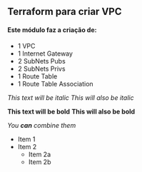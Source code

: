 ## Terraform para criar VPC
#### Este módulo faz a criação de:
* 1 VPC
* 1 Internet Gateway
* 2 SubNets Pubs
* 2 SubNets Privs
* 1 Route Table
* 1 Route Table Association



*This text will be italic*
_This will also be italic_

**This text will be bold**
__This will also be bold__

_You **can** combine them_

* Item 1
* Item 2
  * Item 2a
  * Item 2b

